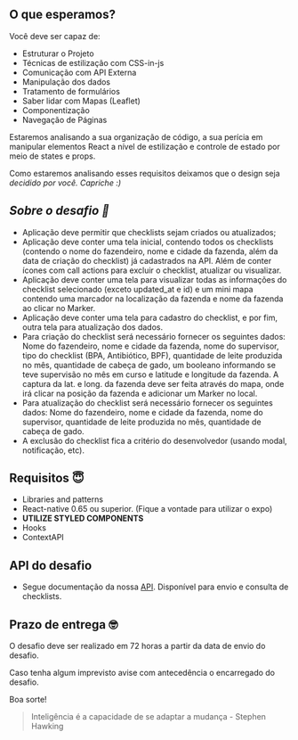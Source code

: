 ## O que esperamos?

Você deve ser capaz de:

- Estruturar o Projeto
- Técnicas de estilização com CSS-in-js
- Comunicação com API Externa
- Manipulação dos dados
- Tratamento de formulários
- Saber lidar com Mapas (Leaflet)
- Componentização
- Navegação de Páginas

Estaremos analisando a sua organização de código, a sua perícia em manipular elementos React a nível de estilização e controle de estado por meio de states e props.

Como estaremos analisando esses requisitos deixamos que o design seja *decidido por você. Capriche :)*

## *Sobre o desafio 🤯*

- Aplicação deve permitir que checklists sejam criados ou atualizados;
- Aplicação deve conter uma tela inicial, contendo todos os checklists (contendo o nome do fazendeiro, nome e cidade da fazenda, além da data de criação do checklist) já cadastrados na API. Além de conter ícones com call actions para excluir o checklist, atualizar ou visualizar.
- Aplicação deve conter uma tela para visualizar todas as informações do checklist selecionado (exceto updated_at e id) e um mini mapa contendo uma marcador na localização da fazenda e nome da fazenda ao clicar no Marker. 
- Aplicação deve conter uma tela para cadastro do checklist, e por fim, outra tela para atualização dos dados.
- Para criação do checklist será necessário fornecer os seguintes dados: Nome do fazendeiro, nome e cidade da fazenda, nome do supervisor, tipo do checklist (BPA, Antibiótico, BPF), quantidade de leite produzida no mês, quantidade de cabeça de gado, um booleano informando se teve supervisão no mês em curso e latitude e longitude da fazenda. A captura da lat. e long. da fazenda deve ser feita através do mapa, onde irá clicar na posição da fazenda e adicionar um Marker no local.
- Para atualização do checklist será necessário fornecer os seguintes dados: Nome do fazendeiro, nome e cidade da fazenda, nome do supervisor, quantidade de leite produzida no mês, quantidade de cabeça de gado.
- A exclusão do checklist fica a critério do desenvolvedor (usando modal, notificação, etc).


## **Requisitos 😇**

- Libraries and patterns
- React-native 0.65 ou superior. (Fique a vontade para utilizar o expo)
- **UTILIZE STYLED COMPONENTS**
- Hooks
- ContextAPI

## API do desafio

- Segue documentação da nossa [API](http://challenge-front-end.bovcontrol.com/documents/#/). Disponível para envio e consulta de checklists.

## **Prazo de entrega 🤓**

O desafio deve ser realizado em 72 horas a partir da data de envio do desafio.

Caso tenha algum imprevisto avise com antecedência o encarregado do desafio.

Boa sorte!

> Inteligência é a capacidade de se adaptar a mudança - Stephen Hawking
